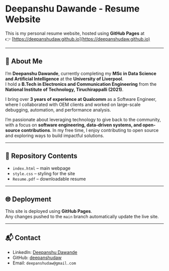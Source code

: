 # Deepanshu Dawande - Resume Website

This is my personal resume website, hosted using **GitHub Pages** at  
👉 [https://deepanshudaw.github.io](https://deepanshudaw.github.io)

---

## 🚀 About Me
I’m **Deepanshu Dawande**, currently completing my **MSc in Data Science and Artificial Intelligence** at the **University of Liverpool**.  
I hold a **B.Tech in Electronics and Communication Engineering** from the **National Institute of Technology, Tiruchirappalli (2021)**.  

I bring over **3 years of experience at Qualcomm** as a Software Engineer, where I collaborated with OEM clients and worked on large-scale debugging, automation, and performance analysis.  

I’m passionate about leveraging technology to give back to the community, with a focus on **software engineering, data-driven systems, and open-source contributions**. In my free time, I enjoy contributing to open source and exploring ways to build impactful solutions.  

---

## 📂 Repository Contents
- `index.html` – main webpage  
- `style.css` – styling for the site  
- `Resume.pdf` – downloadable resume  

---

## 🌐 Deployment
This site is deployed using **GitHub Pages**.  
Any changes pushed to the `main` branch automatically update the live site.

---

## 📬 Contact
- LinkedIn: [Deepanshu Dawande](https://www.linkedin.com/in/deepanshu-dawande-87532856/)  
- GitHub: [deepanshudaw](https://github.com/deepanshudaw)  
- Email: `deepanshudaw@gmail.com`
